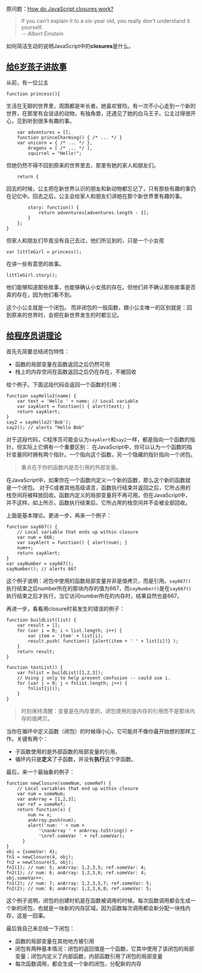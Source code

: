 原问题：[How do JavaScript closures work?](http://stackoverflow.com/questions/111102/how-do-javascript-closures-work)

> If you can't explain it to a six-year old, you really don't understand it yourself.  
*-- Albert Einstein*

如何简洁生动的说明JavaScript中的**closures**是什么。

## [给6岁孩子讲故事](http://stackoverflow.com/a/7285658/1295057)
从前，有一位公主
```
function princess(){
```
生活在无聊的世界里，周围都是年长者。她喜欢冒险。有一次不小心走到一个新的世界，在那里有会说话的动物，有独角兽，还遇见了她的白马王子。公主过得很开心，见到听到很多有趣的事。
```
    var adventures = [];
    function princeCharming() { /* ... */ }
    var unicorn = { /* ... */ },
        dragons = [ /* ... */ ],
        squirrel = "Hello!";
```
但她仍然不得不回到原来的世界里去，那里有她的家人和朋友们。
```
    return {
```
回去的时候，公主把在新世界认识的朋友和新动物都忘记了，只有那些有趣的事仍在记忆中。回去之后，公主会给家人和朋友们讲她在那个新世界里有趣的事。
```
        story: function() {
            return adventures[adventures.length - 1];
        }
    };
}
```
但家人和朋友们毕竟没有自己去过，他们所见到的，只是一个小女孩
```
var littleGirl = princess();
```
在讲一些有意思的故事。
```
littleGirl.story();
```
他们能够知道那些故事，也能够确认小女孩的存在。但他们并不确认那些故事是否真的存在，因为他们看不到。

这个小公主就是一个闭包。
而非闭包的一般函数，跟小公主唯一的区别就是：回到原来的世界时，会把在新世界发生的时都忘记。

## [给程序员讲理论](http://stackoverflow.com/a/111111/1295057)
首先先简要总结闭包特性：

* 函数的局部变量在函数返回之后仍然可用
* 栈上的内存空间在函数返回之后仍在存在，不被回收

给个例子。下面这段代码会返回一个函数的引用：
```
function sayHello2(name) {
    var text = 'Hello ' + name; // Local variable
    var sayAlert = function() { alert(text); }
    return sayAlert;
}
say2 = sayHello2('Bob');
say2(); // alerts "Hello Bob"
```
对于这段代码，C程序员可能会认为`sayAlert`和`say2`一样，都是指向一个函数的指针。但实际上它俩有一个重要区别： 在JavaScript中，你可以认为一个函数的指针变量同时拥有两个指针。一个指向这个函数，另一个隐藏的指针指向一个闭包。

> 重点在于你的函数内是否引用的外部变量。

在JavaScript中，如果你在一个函数内定义一个新的函数，那么这个新的函数就是一个闭包。
对于C或者其他高级语言，函数执行结束并返回之后，它所占用的栈空间将被释放回收。函数内定义的局部变量将不再可用。但在JavaScript中，并不这样。如上所示，函数执行结束后，它所占用的栈空间并不会被全部回收。

上面是基本理论。更进一步，再来一个例子：
```
function say667() {
    // Local variable that ends up within closure
    var num = 666;
    var sayAlert = function() { alert(num); }
    num++;
    return sayAlert;
}
var sayNumber = say667();
sayNumber(); // alerts 667
```
这个例子说明：闭包中使用的函数局部变量并非是值拷贝，而是引用。`say667()`执行结束之后number所在的那块内存的值为667，而`sayNumber()`是在`say667()`执行结束之后才执行，当它访问number所在的内存时，结果自然也是667。

再进一步，看看用closure时易发生的错误的例子：
```
function buildList(list) {
    var result = [];
    for (var i = 0; i < list.length; i++) {
        var item = 'item' + list[i];
        result.push( function() {alert(item + ' ' + list[i])} );
    }
    return result;
}

function testList() {
    var fnlist = buildList([1,2,3]);
    // Using j only to help prevent confusion -- could use i.
    for (var j = 0; j < fnlist.length; j++) {
        fnlist[j]();
    }
}
```

> 时刻保持清醒：变量是在内存里的，闭包使用的是内存的引用而不是那块内存的值拷贝。

当你在循环中定义函数（闭包）的时候得小心，它可能并不像你最开始想的那样工作。关键有两个：

- 子函数使用的是外部函数的局部变量的引用。
- 循环内只是**定义**了子函数，并没有**执行**这个字函数。

最后，来一个最抽象的例子：
```
function newClosure(someNum, someRef) {
    // Local variables that end up within closure
    var num = someNum;
    var anArray = [1,2,3];
    var ref = someRef;
    return function(x) {
        num += x;
        anArray.push(num);
        alert('num: ' + num +
            '\nanArray ' + anArray.toString() +
            '\nref.someVar ' + ref.someVar);
      }
}
obj = {someVar: 4};
fn1 = newClosure(4, obj);
fn2 = newClosure(5, obj);
fn1(1); // num: 5; anArray: 1,2,3,5; ref.someVar: 4;
fn2(1); // num: 6; anArray: 1,2,3,6; ref.someVar: 4;
obj.someVar++;
fn1(2); // num: 7; anArray: 1,2,3,5,7; ref.someVar: 5;
fn2(2); // num: 8; anArray: 1,2,3,6,8; ref.someVar: 5;
```
这个例子说明，闭包的创建时机是在函数被调用的时候。每次函数调用都会生成一个新的闭包，也就是一块新的内存区域。因为函数每次调用都会新分配一块栈内存，这是一回事。

最后我自己来总结一下闭包：

- 函数的局部变量在其他地方被引用
- 闭包有两种基本情况：闭包的返回值是一个函数，它其中使用了该闭包的局部变量；闭包内定义了内部函数，内部函数引用了闭包的局部变量
- 每次函数调用，都会生成一个新的闭包，分配新的内存
